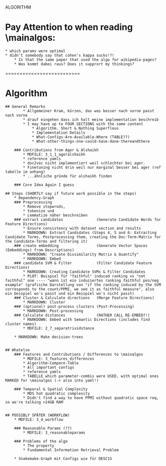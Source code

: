 ALGORITHM

# Pay Attention to when reading \mainalgos:
	* which params were optimal
	* didn't somebody say that cohen's kappa sucks!?!
		* Is that the same paper that used the algo for wikipedia-pages? 
		* Was kommt dabei raus? Does it supprort my thinkings?

==========================

# Algorithm
	## General Remarks
			* Allgemeiner Kram, kürzen, das was besser nach vorne passt nach vorne
			* drauf eingehen dass ich halt meine implementation beschreib
			* I may have up to FOUR SECTIONS with the same content
				* Algorithm. Short & Nothing Superflous
				* Implementation Details
				* What-Configs-Are-Available-Where (TABLE??)
				* What-other-things-one-could-have-done-thereandthere

		### Contributions from Ager & Alshaikh
			* MDFILE: 3_1_1_ageralshaikh
			* reference yamls
			* doc2vec nicht implementiert weil schlechter bei ager.
    		* Finetuning nicht drin weil nur marginal besser bei ager (ref tabelle im anhang)
    		* ...ähnliche gründe für alshaikh finden

		### Core Idea Again I guess

	## Steps (SHORTLY say if future work possible in the steps)
		* Dependency-Graph
		### Preprocessing
			* Remove stopwrods, 
			* tokenize und 
			* Lemmatize näher beschreiben
		### extract candidates               (Generate Candidate Words for Feature Directions)
			* Ensure consistency with dataset section and results
			* MARKDOWN: Extract Candidates (Steps 4, 5 and 6: Extracting Candidate Terms, Postprocessing them, creating the Doc-Term-Matrix for the Candidate-Terms and filtering it)
		### create embedding    			 (Generate Vector Spaces (Embeddings) from Descriptions)
			* MARKDOWN: "Create Dissimilarity Matrix & Quantify" 
			* MARKDOWN: Embed
		### candidate SVM & Filter           (Filter Candidate Feature Directions)   
			* MARKDOWN: Creating Candidate SVMs & Filter Candidates
			* PLOT: Beispiel für "faithful" induced ranking vs "not faithful" one ---- "wann ist ein induziertes ranking faithful pos/neg example" (grafische Darstellung von "if the ranking induced by the SVM corresponds to the count/PPMI, we see it as faithful measure", also ein beispiel wo's passt und ein Beispiel wo's nicht passt)
		### Cluster & Calculate directions   (Merge Feature Directions)
			* MARKDOWN: Cluster 
		### (optional) post-process clusters (Post-Processing)
			* MARKDOWN: Post-processing
		### Calculate distances 			 (RATHER CALL RE-EMBED?!)
			* MARKDOWN: Embed with Semantic Directions (includes find cluster names)
			* MDFILE: 2_7_separatrixidstance

		* MARKDOWN: Make decision-trees


	## Whatelse 
		### Features and Contributions / Differences to \mainalgos
			* MDFILE: 3_features_differences
			* Algorithm-Compare-Table
			* All important configs
			* reference yamls
			* TABELLE which parameter-combis were USED, with optimal ones MARKED for \mainalgos (-> also into yaml!)

		### Temporal & Spatial Complexity
		    * MDS hat quadratic complexity
		    * Didn't find a way to have PPMI without quadratic space req, so we're talking >24GB RAM
		    

	## POSSIBLY SPÄTER (WORKFLOW)
		* MDFILE: 3_4_workflow

		### Reasonable Params (??)
			* MDFILE: 3_reasonableparams

		### Problems of the algo 
			* The property
			* Fundamental Information Retrieval Problem

		* Snakemake-Graph mit Configs wie für DESC15